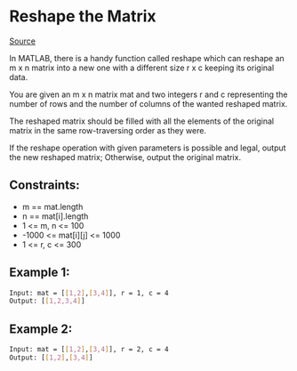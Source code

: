 # Reshape the Matrix
[Source](https://leetcode.com/problems/reshape-the-matrix/description/)

In MATLAB, there is a handy function called reshape which can reshape an m x n matrix into a new one with a different size r x c keeping its original data.

You are given an m x n matrix mat and two integers r and c representing the number of rows and the number of columns of the wanted reshaped matrix.

The reshaped matrix should be filled with all the elements of the original matrix in the same row-traversing order as they were.

If the reshape operation with given parameters is possible and legal, output the new reshaped matrix; Otherwise, output the original matrix.

## Constraints:

 - m == mat.length
 - n == mat[i].length
 - 1 <= m, n <= 100
 - -1000 <= mat[i][j] <= 1000
 - 1 <= r, c <= 300

## Example 1:
```sh
Input: mat = [[1,2],[3,4]], r = 1, c = 4
Output: [[1,2,3,4]]
```

## Example 2:
```sh
Input: mat = [[1,2],[3,4]], r = 2, c = 4
Output: [[1,2],[3,4]]
```
